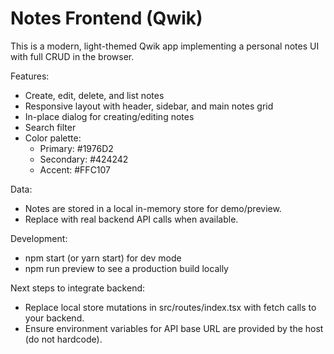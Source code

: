 # Notes Frontend (Qwik)

This is a modern, light-themed Qwik app implementing a personal notes UI with full CRUD in the browser.

Features:
- Create, edit, delete, and list notes
- Responsive layout with header, sidebar, and main notes grid
- In-place dialog for creating/editing notes
- Search filter
- Color palette:
  - Primary: #1976D2
  - Secondary: #424242
  - Accent: #FFC107

Data:
- Notes are stored in a local in-memory store for demo/preview.
- Replace with real backend API calls when available.

Development:
- npm start (or yarn start) for dev mode
- npm run preview to see a production build locally

Next steps to integrate backend:
- Replace local store mutations in src/routes/index.tsx with fetch calls to your backend.
- Ensure environment variables for API base URL are provided by the host (do not hardcode).
